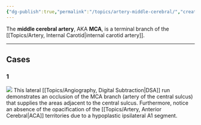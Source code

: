 ```yaml
---
{"dg-publish":true,"permalink":"/topics/artery-middle-cerebral/","created":"2023-10-19T14:08:22.108-07:00","updated":"2024-04-14T17:07:15.275-07:00"}
---
```



The **middle cerebral artery**, AKA **MCA**, is a terminal branch of the [[Topics/Artery, Internal Carotid\|internal carotid artery]].

---

## Cases

### 1

![](https://i.imgur.com/K4geqQP.png)
This lateral [[Topics/Angiography, Digital Subtraction\|DSA]] run demonstrates an occlusion of the MCA branch (artery of the central sulcus) that supplies the areas adjacent to the central sulcus. Furthermore, notice an absence of the opacification of the [[Topics/Artery, Anterior Cerebral\|ACA]] territories due to a hypoplastic ipsilateral A1 segment.